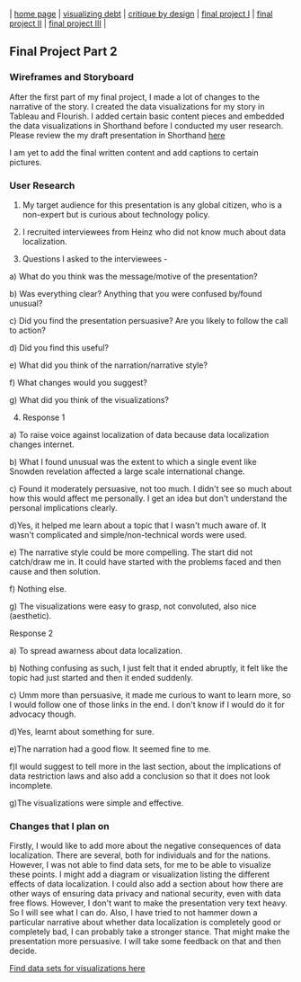 | [home page](README.md) | [visualizing debt](dataviz2.md) | [critique by design](dataviz3.md) | [final project I](FPproposal.md) | [final project II](part2.md) | [final project III](FP_part3.md) |

## Final Project Part 2

### Wireframes and Storyboard
After the first part of my final project, I made a lot of changes to the narrative of the story. I created the data visualizations for my story in Tableau and Flourish. I added certain basic content pieces and embedded the data visualizations in Shorthand before I conducted my user research. Please review the my draft presentation in Shorthand [here](https://carnegiemellon.shorthandstories.com/the-data-localization-story/index.html)

I am yet to add the final written content and add captions to certain pictures. 

### User Research
1. My target audience for this presentation is any global citizen, who is a non-expert but is curious about technology policy.
2. I recruited interviewees from Heinz who did not know much about data localization. 

3. Questions I asked to the interviewees - 

a) What do you think was the message/motive of the presentation?

b) Was everything clear? Anything that you were confused by/found unusual?

c) Did you find the presentation persuasive? Are you likely to follow the call to action?

d) Did you find this useful?

e) What did you think of the narration/narrative style?

f) What changes would you suggest?

g) What did you think of the visualizations?

4. Response 1

a) To raise voice against localization of data because data localization changes internet.

b) What I found unusual was the extent to which a single event like Snowden revelation affected a large scale international change. 

c) Found it moderately persuasive, not too much. I didn't see so much about how this would affect me personally. I get an idea but don't understand the personal implications clearly.

d)Yes, it helped me learn about a topic that I wasn't much aware of. It wasn't complicated and simple/non-technical words were used. 

e) The narrative style could be more compelling. The start did not catch/draw me in. It could have started with the problems faced and then cause and then solution.

f) Nothing else.

g) The visualizations were easy to grasp, not convoluted, also nice (aesthetic). 

Response 2

a) To spread awarness about data localization.

b) Nothing confusing as such, I just felt that it ended abruptly, it felt like the topic had just started and then it ended suddenly.

c) Umm more than persuasive, it made me curious to want to learn more, so I would follow one of those links in the end. I don't know if I would do it for advocacy though. 

d)Yes, learnt about something for sure.

e)The narration had a good flow. It seemed fine to me. 

f)I would suggest to tell more in the last section, about the implications of data restriction laws and also add a conclusion so that it does not look incomplete.

g)The visualizations were simple and effective. 

### Changes that I plan on
Firstly, I would like to add more about the negative consequences of data localization. There are several, both for individuals and for the nations. However, I was not able to find data sets, for me to be able to visualize these points. I might add a diagram or visualization listing the different effects of data localization. I could also add a section about how there are other ways of ensuring data privacy and national security, even with data free flows. However, I don't want to make the presentation very text heavy. So I will see what I can do. Also, I have tried to not hammer down a particular narrative about whether data localization is completely good or completely bad, I can probably take a stronger stance. That might make the presentation more persuasive. I will take some feedback on that and then decide. 



[Find data sets for visualizations here](Data)
